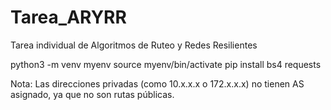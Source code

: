 # Tarea_ARYRR
Tarea individual de Algoritmos de Ruteo y Redes Resilientes

python3 -m venv myenv
source myenv/bin/activate
pip install bs4 requests



Nota: Las direcciones privadas (como 10.x.x.x o 172.x.x.x) no tienen AS asignado, ya que no son rutas públicas.

